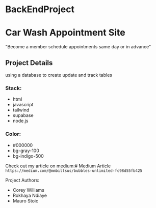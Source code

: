 # BackEndProject
# Car Wash Appointment Site
"Become a member schedule appointments same day or in advance"
## Project Details
using a database to create update and track tables
### Stack:
* html
* javascript
* tailwind
* supabase
* node.js


### Color: 
* #000000
* bg-gray-100
* bg-indigo-500



Check out my article on medium:# Medium Article `https://medium.com/@mmbillsus/bubbles-unlimited-fc98d55fb425`


Project Authors:
* Corey Williams
* Rokhaya Ndiaye
* Mauro Stoic
